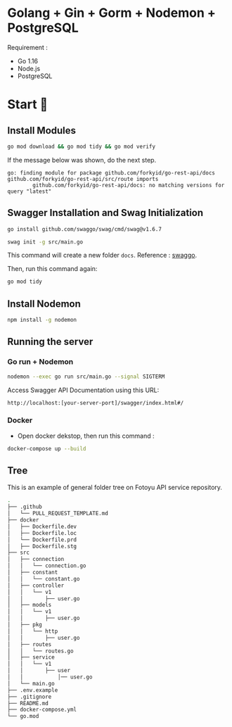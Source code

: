 # Golang + Gin + Gorm + Nodemon + PostgreSQL

Requirement :
- Go 1.16
- Node.js
- PostgreSQL

# Start 🚀

## Install Modules

```bash
go mod download && go mod tidy && go mod verify
```

If the message below was shown, do the next step.
```
go: finding module for package github.com/forkyid/go-rest-api/docs
github.com/forkyid/go-rest-api/src/route imports
        github.com/forkyid/go-rest-api/docs: no matching versions for query "latest"
```

## Swagger Installation and Swag Initialization

```bash
go install github.com/swaggo/swag/cmd/swag@v1.6.7
```

```bash
swag init -g src/main.go
```

This command will create a new folder `docs`. Reference : [swaggo](https://github.com/swaggo/swag).

Then, run this command again:

```bash
go mod tidy
```

## Install Nodemon

```bash
npm install -g nodemon
```

## Running the server

### Go run + Nodemon

```bash
nodemon --exec go run src/main.go --signal SIGTERM
```

Access Swagger API Documentation using this URL:
```url
http://localhost:[your-server-port]/swagger/index.html#/
```

### Docker

- Open docker dekstop, then run this command :

```bash
docker-compose up --build
```

## Tree
This is an example of general folder tree on Fotoyu API service repository.
```bash
.
├── .github
│   └── PULL_REQUEST_TEMPLATE.md
├── docker
│   ├── Dockerfile.dev
│   ├── Dockerfile.loc
│   └── Dockerfile.prd
│   ├── Dockerfile.stg
├── src
│   ├── connection
│   │   └── connection.go
│   ├── constant
│   │   └── constant.go
│   ├── controller
│   │   └── v1
│   │       ├── user.go
│   ├── models
│   │   └── v1
│   │       ├── user.go
│   ├── pkg
│   │   └── http
│   │       ├── user.go
│   ├── routes
│   │   └── routes.go
│   ├── service
│   │   └── v1
│   │       ├── user
│   │           │── user.go
│   └── main.go
├── .env.example
├── .gitignore
├── README.md
├── docker-compose.yml
└── go.mod
```
